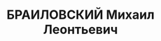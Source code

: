 ---
title: БРАИЛОВСКИЙ Михаил Леонтьевич
description: "Род. в 1889, Полтавская губ., г. Константиноград, еврей, член ВКП(б)\
  \ с 1920г., меньшевик 1907-1917. Проживал: г. Ростов-на-Дону. Начальник внутриторга\
  \ Азово-Черноморского края \n  Арестован УНКВД АЧК 22.12.1936. Обв. по ст.ст. 58-8,\
  \ 58-11 УК РСФСР за участие в контрреволюционной организации. Приговор: выездная\
  \ сессия ВК ВС СССР в г. Ростове-на-Дону, 15.06.1937 – ВМН. Расстрелян 15.06.1937,\
  \ в г.Ростове-на-Дону. \n  Реабилитирован ВК ВС СССР 05.08.1957 за отсутствием состава\
  \ преступления"
---
